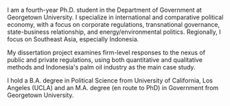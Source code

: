 I am a fourth-year Ph.D. student in the Department of Government at Georgetown University. I specialize in international and comparative political economy, with a focus on corporate regulations, transnational governance, state-business relationship, and energy/environmental politics. Regionally, I focus on Southeast Asia, especially Indonesia.

My dissertation project examines firm-level responses to the nexus of public and private regulations, using both quantitative and qualitative methods and Indonesia's palm oil industry as the main case study. 

I hold a B.A. degree in Political Science from University of California, Los Angeles (UCLA) and an M.A. degree (en route to PhD) in Government from Georgetown University.
